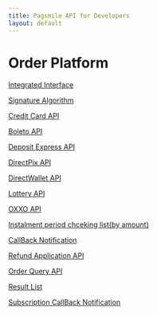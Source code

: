 ```yaml
---
title: Pagsmile API for Developers
layout: default
---
```


# [](#server) Order Platform

[Integrated Interface](api/IntegratedInterface)

[Signature Algorithm](api/SignatureAlgorithm)

[Credit Card API](api/DriectCreditHtml)

[Boleto API](api/DriectBoleto)

[Deposit Express API](api/FlashPay)

[DirectPix API](api/DirectPix)

[DirectWallet API](api/DirectWallet)

[Lottery API](api/DriectLottery)

[OXXO API](api/DriectOxxo)

<!-- [Santander API](api/DriectSantander) -->

<!-- [BBVA bancomer API](api/DriectBbvabancomer) -->

<!-- [Citibanamex API](api/DriectCitibanamex) -->

[Instalment period chceking list(by amount)](api/DriectCardGetinstallments)

[CallBack Notification](api/CallBack)  

[Refund Application API](api/RefundApply)

[Order Query API](api/CheckOrder)

[Result List](api/ReturnResult)

[Subscription CallBack Notification](api/RecurringPaymentCallBack)
